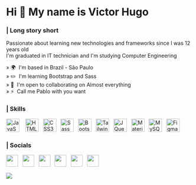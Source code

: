 Hi 👋 My name is Victor Hugo
============================

### | Long story short
Passionate about learning new technologies and frameworks since I was 12 years old <br>
I'm graduated in IT technician and I'm studying Computer Engineering

» 🌍  I'm based in Brazil - São Paulo
<br>
» ✏️  I'm learning Bootstrap and Sass
<br>
» 🤝  I'm open to collaborating on Almost everything
<br>
» ⚡  Call me Pablo with you want








### | Skills

<p align="left">
    <a href="https://developer.mozilla.org/en-US/docs/Web/JavaScript" target="_blank" rel="noreferrer"><img
            src="https://raw.githubusercontent.com/danielcranney/readme-generator/main/public/icons/skills/javascript-colored.svg"
            width="36" height="36" alt="JavaScript" /></a>   
    <a href="https://developer.mozilla.org/en-US/docs/Glossary/HTML5" target="_blank" rel="noreferrer"><img
            src="https://raw.githubusercontent.com/danielcranney/readme-generator/main/public/icons/skills/html5-colored.svg"
            width="36" height="36" alt="HTML5" /></a>  
    <a href="https://www.w3.org/TR/CSS/#css" target="_blank" rel="noreferrer"><img
            src="https://raw.githubusercontent.com/danielcranney/readme-generator/main/public/icons/skills/css3-colored.svg"
            width="36" height="36" alt="CSS3" /></a>  
    <a href="https://sass-lang.com/" target="_blank" rel="noreferrer"><img
            src="https://raw.githubusercontent.com/danielcranney/readme-generator/main/public/icons/skills/sass-colored.svg"
            width="36" height="36" alt="Sass" /></a>  
    <a href="https://getbootstrap.com/" target="_blank" rel="noreferrer"><img
            src="https://raw.githubusercontent.com/danielcranney/readme-generator/main/public/icons/skills/bootstrap-colored.svg"
            width="36" height="36" alt="Bootstrap" /></a>  
    <a href="https://tailwindcss.com/" target="_blank" rel="noreferrer"><img
            src="https://raw.githubusercontent.com/danielcranney/readme-generator/main/public/icons/skills/tailwindcss-colored.svg"
            width="36" height="36" alt="TailwindCSS" /></a>  
    <a href="https://jquery.com/" target="_blank" rel="noreferrer"><img
            src="https://raw.githubusercontent.com/danielcranney/readme-generator/main/public/icons/skills/jquery-colored.svg"
            width="36" height="36" alt="JQuery" /></a>  
    <a href="https://mui.com/" target="_blank" rel="noreferrer"><img
            src="https://raw.githubusercontent.com/danielcranney/readme-generator/main/public/icons/skills/materialui-colored.svg"
            width="36" height="36" alt="Material UI" /></a>  
    <a href="https://www.mysql.com/" target="_blank" rel="noreferrer"><img
            src="https://raw.githubusercontent.com/danielcranney/readme-generator/main/public/icons/skills/mysql-colored.svg"
            width="36" height="36" alt="MySQL" /></a>  
    <a href="https://www.figma.com/" target="_blank" rel="noreferrer"><img
            src="https://raw.githubusercontent.com/danielcranney/readme-generator/main/public/icons/skills/figma-colored.svg"
            width="36" height="36" alt="Figma" /></a>
</p>





### | Socials

<p align="left"> 
        <a href="https://discord.com/users/Tetola#4226" target="_blank" rel="noreferrer"><img
            src="https://raw.githubusercontent.com/danielcranney/readme-generator/main/public/icons/socials/discord.svg"
            width="32" height="32" /></a>  
    <a href="https://www.github.com/Victor-Hugo-PZ" target="_blank"
            rel="noreferrer"><img
            src="https://raw.githubusercontent.com/danielcranney/readme-generator/main/public/icons/socials/github-dark.svg"
            width="32" height="32" /></a>  
    <a href="http://www.instagram.com/viktor_.hugo/" target="_blank"
            rel="noreferrer"><img
            src="https://raw.githubusercontent.com/danielcranney/readme-generator/main/public/icons/socials/instagram.svg"
            width="32" height="32" /></a>  
    <a href="https://www.linkedin.com/in/victor-hugo-pinto-zakimi-9b9517232/"
            target="_blank" rel="noreferrer"><img
            src="https://raw.githubusercontent.com/danielcranney/readme-generator/main/public/icons/socials/linkedin.svg"
            width="32" height="32" /></a>  
    <a href="https://www.twitter.com/Tetola8" target="_blank"
            rel="noreferrer"><img
            src="https://raw.githubusercontent.com/danielcranney/readme-generator/main/public/icons/socials/twitter.svg"
            width="32" height="32" /></a>  
    <a href="https://www.youtube.com/channel/UClSwU_9A6a2WcNIelRQshbA"
            target="_blank" rel="noreferrer"><img
            src="https://raw.githubusercontent.com/danielcranney/readme-generator/main/public/icons/socials/youtube.svg"
            width="32" height="32" /></a>
</p>




![](https://komarev.com/ghpvc/?username=Victor-Hugo-PZ&color=914BD3)




